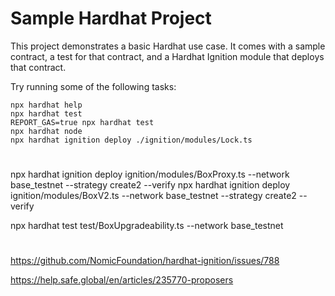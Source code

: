 # Sample Hardhat Project

This project demonstrates a basic Hardhat use case. It comes with a sample contract, a test for that contract, and a Hardhat Ignition module that deploys that contract.

Try running some of the following tasks:

```shell
npx hardhat help
npx hardhat test
REPORT_GAS=true npx hardhat test
npx hardhat node
npx hardhat ignition deploy ./ignition/modules/Lock.ts
```

#

npx hardhat ignition deploy ignition/modules/BoxProxy.ts --network base_testnet --strategy create2 --verify
npx hardhat ignition deploy ignition/modules/BoxV2.ts --network base_testnet --strategy create2 --verify

npx hardhat test test/BoxUpgradeability.ts --network base_testnet

#

https://github.com/NomicFoundation/hardhat-ignition/issues/788

https://help.safe.global/en/articles/235770-proposers
